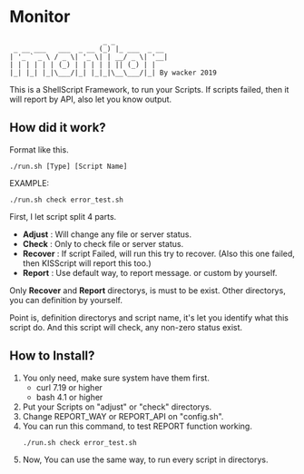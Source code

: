 Monitor
===
```
                       _ _             
 _ __ ___   ___  _ __ (_) |_ ___  _ __ 
| '_ ` _ \ / _ \| '_ \| | __/ _ \| '__|
| | | | | | (_) | | | | | || (_) | |   
|_| |_| |_|\___/|_| |_|_|\__\___/|_| By wacker 2019   
```
This is a ShellScript Framework, to run your Scripts.
If scripts failed, then it will report by API, also let you know output.

How did it work?
---
Format like this.
```
./run.sh [Type] [Script Name]
```

EXAMPLE:
```
./run.sh check error_test.sh
```

First, I let script split 4 parts.
- **Adjust** : Will change any file or server status.
- **Check** : Only to check file or server status.
- **Recover** : If script Failed, will run this try to recover.
	(Also this one failed, then KISScript will report this too.)
- **Report** : Use default way, to report message. or custom by yourself.

Only **Recover** and **Report** directorys, is must to be exist.
Other directorys, you can definition by yourself.

Point is, definition directorys and script name, it's let you identify what this script do.
And this script will check, any non-zero status exist.

How to Install?
---
1. You only need, make sure system have them first.
	- curl 7.19 or higher
	- bash 4.1 or higher
2. Put your Scripts on "adjust" or "check" directorys.
3. Change REPORT_WAY or REPORT_API on "config.sh".
4. You can run this command, to test REPORT function working.
	```
	./run.sh check error_test.sh
	```
5. Now, You can use the same way, to run every script in directorys.
